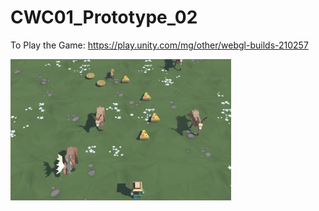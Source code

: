 # CWC01_Prototype_02
 To Play the Game: https://play.unity.com/mg/other/webgl-builds-210257

 <img src="https://github.com/HulyaZ/CWC01_Prototype_02/blob/main/Screenshots/final.jpg" width="70%">

